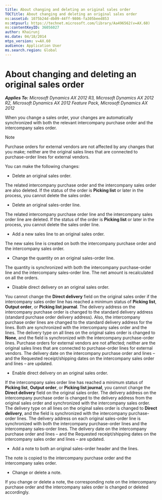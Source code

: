 ```yaml
---
title: About changing and deleting an original sales order
TOCTitle: About changing and deleting an original sales order
ms:assetid: 1075b24d-db09-44ff-9806-fa305beed853
ms:mtpsurl: https://technet.microsoft.com/library/Aa496562(v=AX.60)
ms:contentKeyID: 36056027
author: Khairunj
ms.date: 04/18/2014
mtps_version: v=AX.60
audience: Application User
ms.search.region: Global
---
```


# About changing and deleting an original sales order 


_**Applies To:** Microsoft Dynamics AX 2012 R3, Microsoft Dynamics AX 2012 R2, Microsoft Dynamics AX 2012 Feature Pack, Microsoft Dynamics AX 2012_

When you change a sales order, your changes are automatically synchronized with both the relevant intercompany purchase order and the intercompany sales order.


> [!NOTE]
> <P>Purchase orders for external vendors are not affected by any changes that you make; neither are the original sales lines that are connected to purchase-order lines for external vendors.</P>



You can make the following changes:

  - Delete an original sales order.

The related intercompany purchase order and the intercompany sales order are also deleted. If the status of the order is **Picking list** or later in the process, you cannot delete the sales order.

  - Delete an original sales-order line.

The related intercompany purchase order line and the intercompany sales order line are deleted. If the status of the order is **Picking list** or later in the process, you cannot delete the sales order line.

  - Add a new sales line to an original sales order.

The new sales line is created on both the intercompany purchase order and the intercompany sales order.

  - Change the quantity on an original sales-order line.

The quantity is synchronized with both the intercompany purchase-order line and the intercompany sales-order line. The net amount is recalculated on all the orders.

  - Disable direct delivery on an original sales order.

You cannot change the **Direct delivery** field on the original sales order if the intercompany sales order line has reached a minimum status of **Picking list**, **Output order**, or **Picking list journal**. The delivery address on the intercompany purchase order is changed to the standard delivery address (standard purchase order delivery address). Also, the intercompany purchase order lines are changed to the standard delivery address for the lines. Both are synchronized with the intercompany sales order and the lines. The delivery type on all lines on the original sales order is changed to **None**, and the field is synchronized with the intercompany purchase-order lines. Purchase orders for external vendors are not affected; neither are the original sales lines that are connected to purchase-order lines for external vendors. The delivery date on the intercompany purchase order and lines – and the Requested receipt/shipping dates on the intercompany sales order and lines – are updated.

  - Enable direct delivery on an original sales order.

If the intercompany sales order line has reached a minimum status of **Picking list**, **Output order**, or **Picking list journal**, you cannot change the **Direct delivery** field on the original sales order. The delivery address on the intercompany purchase order is changed to the delivery address from the original sales order and synchronized with the intercompany sales order. The delivery type on all lines on the original sales order is changed to **Direct delivery**, and the field is synchronized with the intercompany purchase-order lines. The delivery address on each original sales-order line is synchronized with both the intercompany purchase-order lines and the intercompany sales-order lines. The delivery date on the intercompany purchase order and lines – and the Requested receipt/shipping dates on the intercompany sales order and lines – are updated.

  - Add a note to both an original sales-order header and the lines.

The note is copied to the intercompany purchase order and the intercompany sales order.

  - Change or delete a note.

If you change or delete a note, the corresponding note on the intercompany purchase order and the intercompany sales order is changed or deleted accordingly.

  


